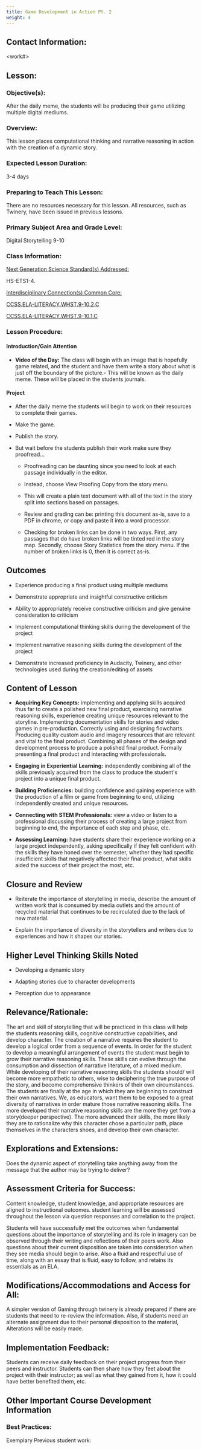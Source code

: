 ```yaml
---
title: Game Development in Action Pt. 2
weight: 4
---
```


## Contact Information:

<Name First Last><Email><work#>


## Lesson:

### Objective(s):

 After the daily meme, the students will be producing their game utilizing multiple digital mediums.

### Overview:

This lesson places computational thinking and narrative reasoning in action with the creation of a dynamic story.

### Expected Lesson Duration:

3-4 days

### Preparing to Teach This Lesson:

There are no resources necessary for this lesson. All resources, such as Twinery, have been issued in previous lessons.

### Primary Subject Area and Grade Level:

Digital Storytelling 9-10

### Class Information:

[Next Generation Science Standard(s) Addressed:](https://drive.google.com/open?id=0B-fnzlPK8lcvM19rcTZlYThnRnc)

HS-ETS1-4.

  

[Interdisciplinary Connection(s) Common Core:](https://drive.google.com/open?id=0B-fnzlPK8lcvdEl6LTJPbG5xNm8)

[CCSS.ELA-LITERACY.WHST.9-10.2.C](http://www.corestandards.org/ELA-Literacy/WHST/9-10/2/c/)

[CCSS.ELA-LITERACY.WHST.9-10.1.C](http://www.corestandards.org/ELA-Literacy/WHST/9-10/)


### Lesson Procedure:

#### Introduction/Gain Attention
    
- **Video of the Day:** The class will begin with an image that is hopefully game related, and the student and have them write a story about what is just off the boundary of the picture.- This will be known as the daily meme. These will be placed in the students journals.

#### Project
-   After the daily meme the students will begin to work on their resources to complete their games.
    
-   Make the game.
    
-   Publish the story.
    

-   But wait before the students publish their work make sure they proofread…
    

	-   Proofreading can be daunting since you need to look at each passage individually in the editor.
    
	-   Instead, choose View Proofing Copy from the story menu.
    
	-   This will create a plain text document with all of the text in the story split into sections based on passages.
    

	-   Review and grading can be: printing this document as-is, save to a PDF in chrome, or copy and paste it into a word processor.
    

	-   Checking for broken links can be done in two ways. First, any passages that do have broken links will be tinted red in the story map. Secondly, choose Story Statistics from the story menu. If the number of broken links is 0, then it is correct as-is.
	
## Outcomes
-   Experience producing a final product using multiple mediums
    
-   Demonstrate appropriate and insightful constructive criticism
    
-   Ability to appropriately receive constructive criticism and give genuine consideration to criticism
    
-   Implement computational thinking skills during the development of the project
    
-   Implement narrative reasoning skills during the development of the project
    
-   Demonstrate increased proficiency in Audacity, Twinery, and other technologies used during the creation/editing of assets    

##  Content of Lesson

- **Acquiring Key Concepts:** implementing and applying skills acquired thus far to create a polished new final product, exercising narrative reasoning skills, experience creating unique resources relevant to the storyline. Implementing documentation skills for stories and video games in pre-production. Correctly using and designing flowcharts. Producing quality custom audio and imagery resources that are relevant and vital to the final product. Combining all phases of the design and development process to produce a polished final product. Formally presenting a final product and interacting with professionals.

- **Engaging in Experiential Learning:** independently combining all of the skills previously acquired from the class to produce the student's project into a unique final product.

- **Building Proficiencies:** building confidence and gaining experience with the production of a film or game from beginning to end, utilizing independently created and unique resources.

- **Connecting with STEM Professionals:** view a video or listen to a professional discussing their process of creating a large project from beginning to end, the importance of each step and phase, etc.

- **Assessing Learning:** have students share their experience working on a large project independently, asking specifically if they felt confident with the skills they have honed over the semester, whether they had specific insufficient skills that negatively affected their final product, what skills aided the success of their project the most, etc.    

##  Closure and Review

-   Reiterate the importance of storytelling in media, describe the amount of written work that is consumed by media outlets and the amount of recycled material that continues to be recirculated due to the lack of new material.
    
-   Explain the importance of diversity in the storytellers and writers due to experiences and how it shapes our stories.
    

## Higher Level Thinking Skills Noted
    

-   Developing a dynamic story
    
-   Adapting stories due to character developments
    
-   Perception due to appearance
    

## Relevance/Rationale:

The art and skill of storytelling that will be practiced in this class will help the students reasoning skills, cognitive constructive capabilities, and develop character. The creation of a narrative requires the student to develop a logical order from a sequence of events. In order for the student to develop a meaningful arrangement of events the student must begin to grow their narrative reasoning skills. These skills can evolve through the consumption and dissection of narrative literature, of a mixed medium. While developing of their narrative reasoning skills the students should/ will become more empathetic to others, wise to deciphering the true purpose of the story, and become comprehensive thinkers of their own circumstances. The students are finally at the age in which they are beginning to construct their own narratives. We, as educators, want them to be exposed to a great diversity of narratives in order mature those narrative reasoning skills. The more developed their narrative reasoning skills are the more they get from a story(deeper perspective). The more advanced their skills, the more likely they are to rationalize why this character chose a particular path, place themselves in the characters shoes, and develop their own character.

## Explorations and Extensions:

Does the dynamic aspect of storytelling take anything away from the message that the author may be trying to deliver?

## Assessment Criteria for Success:

Content knowledge, student knowledge, and appropriate resources are aligned to instructional outcomes. student learning will be assessed throughout the lesson via question responses and correlation to the project.

Students will have successfully met the outcomes when fundamental questions about the importance of storytelling and its role in imagery can be observed through their writing and reflections of their peers work. Also questions about their current disposition are taken into consideration when they see media should begin to arise. Also a fluid and respectful use of time, along with an essay that is fluid, easy to follow, and retains its essentials as an ELA.

## Modifications/Accommodations and Access for All:

A simpler version of Gaming through twinery is already prepared if there are students that need to re-review the information. Also, if students need an alternate assignment due to their personal disposition to the material, Alterations will be easily made.

## Implementation Feedback:

Students can receive daily feedback on their project progress from their peers and instructor. Students can then share how they feet about the project with their instructor; as well as what they gained from it, how it could have better benefited them, etc.

## Other Important Course Development Information

### Best Practices:

Exemplary Previous student work:

<!--stackedit_data:

eyJoaXN0b3J5IjpbLTYzMzEzNzI0Myw3MDAzNzQ2MTAsLTIxMz

U4ODgxNjBdfQ==

-->
